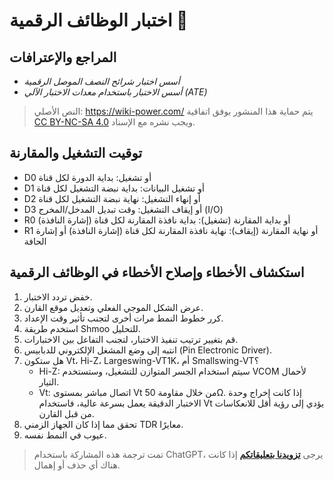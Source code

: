 # اختبار الوظائف الرقمية 🚧

## المراجع والإعترافات

- _أسس اختبار شرائح النصف الموصل الرقمية_
- _أسس الاختبار باستخدام معدات الاختبار الآلي (ATE)_

> النص الأصلي: <https://wiki-power.com/>
> يتم حماية هذا المنشور بوفق اتفاقية [CC BY-NC-SA 4.0](https://creativecommons.org/licenses/by/4.0/deed.en) ويجب نشره مع الإسناد.

## توقيت التشغيل والمقارنة

- D0 أو تشغيل: بداية الدورة لكل قناة
- D1 أو تشغيل البيانات: بداية نبضة التشغيل لكل قناة
- D2 أو إنهاء التشغيل: نهاية نبضة التشغيل لكل قناة
- D3 أو إيقاف التشغيل: وقت تبديل المدخل/المخرج (I/O)
- R0 أو بداية المقارنة (تشغيل): بداية نافذة المقارنة لكل قناة (إشارة النافذة)
- R1 أو نهاية المقارنة (إيقاف): نهاية نافذة المقارنة لكل قناة (إشارة النافذة) أو إشارة الحافة

## استكشاف الأخطاء وإصلاح الأخطاء في الوظائف الرقمية

1. خفض تردد الاختبار.
2. عرض الشكل الموجي الفعلي وتعديل موقع القارن.
3. كرر خطوط النمط مرات أخرى لتجنب تأثير وقت الإعداد.
4. استخدم طريقة Shmoo للتحليل.
5. قم بتغيير ترتيب تنفيذ الاختبار، لتجنب التفاعل بين الاختبارات.
6. انتبه إلى وضع المشغل الإلكتروني للدبابيس (Pin Electronic Driver).
7. هل ستكون Vt، Hi-Z، Largeswing-VT1K، أم Smallswing-VT؟
   - Hi-Z: سيتم استخدام الجسر المتوازن للتشغيل، وستستخدم VCOM لأحمال التيار.
   - Vt: اتصال مباشر بمستوى Vt من خلال مقاومة 50Ω. إذا كانت إخراج وحدة الاختبار الدقيقة يعمل بسرعة عالية، فاستخدام Vt يؤدي إلى رؤية أقل للانعكاسات من قبل القارن.
8. تحقق مما إذا كان الجهاز الزمني TDR معايرًا.
9. عيوب في النمط نفسه.

> تمت ترجمة هذه المشاركة باستخدام ChatGPT، يرجى [**تزويدنا بتعليقاتكم**](https://github.com/linyuxuanlin/Wiki_MkDocs/issues/new) إذا كانت هناك أي حذف أو إهمال.